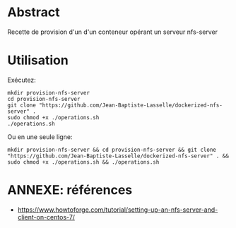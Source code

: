 # Abstract

Recette de provision d'un d'un conteneur opérant un serveur nfs-server

# Utilisation

Exécutez:

```
mkdir provision-nfs-server
cd provision-nfs-server
git clone "https://github.com/Jean-Baptiste-Lasselle/dockerized-nfs-server" .
sudo chmod +x ./operations.sh
./operations.sh
```

Ou en une seule ligne:

```
mkdir provision-nfs-server && cd provision-nfs-server && git clone "https://github.com/Jean-Baptiste-Lasselle/dockerized-nfs-server" . && sudo chmod +x ./operations.sh && ./operations.sh
```

# ANNEXE: références

* https://www.howtoforge.com/tutorial/setting-up-an-nfs-server-and-client-on-centos-7/